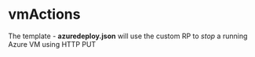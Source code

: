 # vmActions

The template - **azuredeploy.json** will use the custom RP to *stop* a running Azure VM using HTTP PUT